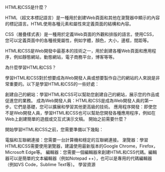 HTML和CSS是什麼？

HTML（超文本標記語言）是一種用於創建Web頁面和其他在瀏覽器中顯示的內容的標記語言。HTML使用各種元素和屬性來定義頁面的結構和內容。

CSS（層疊樣式表）是一種用於定義Web頁面的外觀和排版的語言。使用CSS，您可以定義頁面中的各種視覺屬性，例如字體，顏色，大小，邊框，間距等。

HTML和CSS是Web開發中最基本的技術之一，用於創建各種Web頁面和應用程序，例如靜態網站，動態網站，電子商務平台，博客等等。

為什麼學習HTML和CSS？

學習HTML和CSS對於想要成為Web開發人員或想要製作自己的網站的人來說是非常重要的。以下是學習HTML和CSS的一些好處：

創建自己的網站：學習HTML和CSS可以幫助您創建自己的網站，展示您的作品或促進您的業務。
成為Web開發人員：HTML和CSS是成為Web開發人員的第一步。它們是基礎，您可以擴展和學習其他更高級的技術。
應用程序開發：即使您不是Web開發人員，學習HTML和CSS也可以幫助您開發各種應用程序，例如在Web上創建簡單的遊戲或交互式演示文稿。
開始之前需要什麼？

開始學習HTML和CSS之前，您需要準備以下幾點：

電腦和互聯網連接：您需要一台計算機和穩定的互聯網連接。
瀏覽器：學習HTML和CSS需要使用瀏覽器，建議使用最新版本的Google Chrome，Firefox，Microsoft Edge等。
編輯器：您需要一個編輯器來創建HTML和CSS代碼。編輯器可以是簡單的文本編輯器（例如Notepad ++），也可以是專用的代碼編輯器（例如VS Code，Sublime Text等）。
學習資源